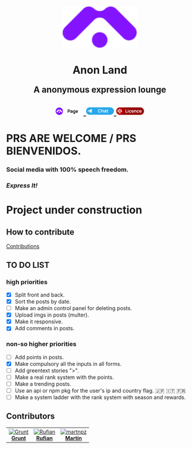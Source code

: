 <p align="center">
    <img width="200" alt="Anon-Land Logo"
    src="./site/src/assets/icon/logo.svg">
</p>

<h1 align="center">
    <strong>Anon Land</strong>
    <p style="font-size: .8em">A anonymous expression lounge</p>

<p align="center">

  <a href="http://anon.land/">
    <img alt="anon.land" src="./resources/page.png">
  </a>

  <a href="https://t.me/joinchat/WAifmux-tOZamET7">
    <img alt="telegram-chat" src="./resources/chat.png">
  </a>

  <a href="github.com/New-Voxed/voxed4/blob/master/LICENSE.md">
    <img alt="licence" src="./resources/licence.png">
  </a>

</p>
</h1>

# PRS ARE WELCOME / PRS BIENVENIDOS.

### Social media with 100% speech freedom.

### _Express It!_

# Project under construction

## How to contribute

[Contributions](./CONTRIBUTING.md)
## TO DO LIST

### high priorities

+ [x] Split front and back.
+ [x] Sort the posts by date.
+ [ ] Make an admin control panel for deleting posts.
+ [x] Upload imgs in posts (multer).
+ [x] Make it responsive.
+ [x] Add comments in posts.

### non-so higher priorities

+ [ ] Add points in posts.
+ [x] Make compulsory all the inputs in all forms.
+ [ ] Add greentext stories ">".
+ [ ] Make a real rank system with the points.
+ [ ] Make a trending posts.
+ [ ] Use an api or npm pkg for the user's ip and country flag. :jp: :it: :fr:
+ [ ] Make a system ladder with the rank system with season and rewards.

## Contributors

<!-- ALL-CONTRIBUTORS-LIST:START - Do not remove or modify this section -->
<!-- prettier-ignore -->
<table>
  <tr>
    <td align="center">
      <a href="https://github.com/igruntplay">
      <img src="https://avatars0.githubusercontent.com/u/52015401?   s=460&u=013befea64b76cc716dce93e0f550a702254c657&   v=4" width="100px;" alt="Grunt"/>
      <br /><b>Grunt</b>
    </td>
    <td align="center">
      <a href="https://github.com/rufiandev">
      <img src="https://avatars0.githubusercontent.com/u/74627264?s=460&u=1b84670c1196db1069c49a9c1cd3592b60406ad4&v=4" width="100px;" alt="Rufian"/>
      <br /><b>Rufian</b>
    </td>
    <td align="center">
      <a href="https://github.com/martnpz">
      <img src="https://avatars2.githubusercontent.com/u/53195698?s=460&u=0b7b1739a6b4a4d93bb4ddbd898c9cf5de39efce&v=4" width="100px;" alt="martnpz"/>
      <br /><b>Martín</b>
    </td>
   </tr>
</table>
